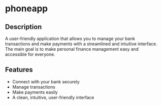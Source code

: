 # phoneapp

## Description

A user-friendly application that allows you to manage your bank transactions and make payments with a streamlined and intuitive interface. The main goal is to make personal finance management easy and accessible for everyone.

## Features

- Connect with your bank securely
- Manage transactions
- Make payments easily
- A clean, intuitive, user-friendly interface
